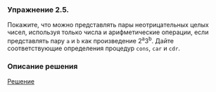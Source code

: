 ### Упражнение 2.5.
Покажите, что можно представлять пары неотрицательных целых чисел, используя только числа
и арифметические операции, если представлять пару `a` и `b` как произведение 2<sup>a</sup>3<sup>b</sup>. 
Дайте соответствующие определения процедур `cons`, `car` и `cdr`.

### Описание решения
<!---(../../src/chapter02/ex-2-05.rkt)--->
[Решение](#)
